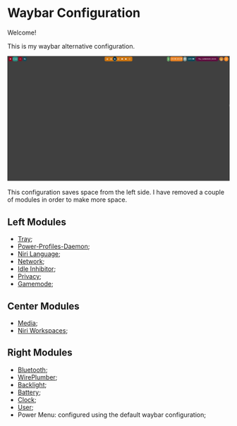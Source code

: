 # Waybar Configuration

Welcome!

This is my waybar alternative configuration. 

![gambar-screenshot](./imgs/waybar-alternative.png)

This configuration saves space from the left side.
I have removed a couple of modules in order to make more space.

## Left Modules

- [Tray](https://github.com/Alexays/Waybar/wiki/Module:-Tray);
- [Power-Profiles-Daemon](https://github.com/Alexays/Waybar/wiki/Module:-PowerProfilesDaemon);
- [Niri Language](https://github.com/Alexays/Waybar/wiki/Module:-Niri#language);
- [Network](https://github.com/Alexays/Waybar/wiki/Module:-Network);
- [Idle Inhibitor](https://github.com/Alexays/Waybar/wiki/Module:-Idle-Inhibitor);
- [Privacy](https://github.com/Alexays/Waybar/wiki/Module:-Privacy);
- [Gamemode](https://github.com/Alexays/Waybar/wiki/Module:-Gamemode);

## Center Modules

- [Media](https://github.com/Alexays/Waybar/wiki/Module:-Custom:-Examples);
- [Niri Workspaces](https://github.com/Alexays/Waybar/wiki/Module:-Niri#workspaces);

## Right Modules

- [Bluetooth](https://github.com/Alexays/Waybar/wiki/Module:-Bluetooth);
- [WirePlumber](https://github.com/Alexays/Waybar/wiki/Module:-WirePlumber);
- [Backlight](https://github.com/Alexays/Waybar/wiki/Module:-Backlight);
- [Battery](https://github.com/Alexays/Waybar/wiki/Module:-Battery);
- [Clock](https://github.com/Alexays/Waybar/wiki/Module:-Clock);
- [User](https://github.com/Alexays/Waybar/wiki/Module:-User);
- Power Menu: configured using the default waybar configuration;


